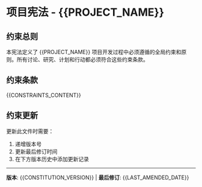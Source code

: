 # 项目宪法 - {{PROJECT_NAME}}

## 约束总则

本宪法定义了 {{PROJECT_NAME}} 项目开发过程中必须遵循的全局约束和原则。所有讨论、研究、计划和行动都必须符合这些约束条款。

## 约束条款
<!--
约束条款格式要求：
### 分类标题
- 约束项目1
- 约束项目2
- 约束项目3

示例：
### 技术约束
- 必须使用 TypeScript 进行开发
- API 设计必须遵循 RESTful 原则
-->

{{CONSTRAINTS_CONTENT}}

## 约束更新

更新此文件时需要：
1. 递增版本号
2. 更新最后修订时间
3. 在下方版本历史中添加更新记录

---
**版本**: {{CONSTITUTION_VERSION}} | **最后修订**: {{LAST_AMENDED_DATE}}

<!--
版本历史格式：v[版本号] - [日期]: [更新说明]

{{VERSION_HISTORY}}
-->